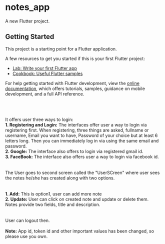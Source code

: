 # notes_app

A new Flutter project.

## Getting Started

This project is a starting point for a Flutter application.

A few resources to get you started if this is your first Flutter project:

- [Lab: Write your first Flutter app](https://docs.flutter.dev/get-started/codelab)
- [Cookbook: Useful Flutter samples](https://docs.flutter.dev/cookbook)

For help getting started with Flutter development, view the
[online documentation](https://docs.flutter.dev/), which offers tutorials,
samples, guidance on mobile development, and a full API reference.

<br><br><br>
It offers user three ways to login:
<br><b>1. Registering and Login:</b> The interfaces offer user a way to login via registering first. When registering, three things are asked, fullname or username, Email you want to have, Password of your choice but at least 6 letters long. Then you can immediately log in via using the same email and password.
<br><b>2. Google:</b> The interface also offers to login via registered gmail id. 
<br><b>3. FaceBook:</b> The interface also offers user a way to login via facebook id.
<br><br><br>
The User goes to second screen called the "UserSCreen" where user sees the notes he/she has created along with two options.<br>
<br><br>
<b>1. Add:</b> This is option1, user can add more note
<br><b>2. Update:</b> User can click on created note and update or delete them.
<br> Notes provide two fields, title and description.
<br><br>
<br> User can logout then.
<br><br>
<b>Note:</b> App id, token id and other important values has been changed, so please use you own.
